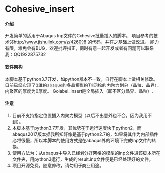 # Cohesive_insert

#### 介绍
开发简单的适用于Abaqus Inp文件的Cohesive批量插入的脚本。
项目参考的技术邻http://www.jishulink.com/z/426098 的代码，并在之基础上做改进。
能力有限，难免会有BUG，欢迎批评指正，同时有意一起开发或者有问题可以联系我：QQ1922875732

#### 软件架构
本脚本基于python3.7开发，如python版本不一致，自行在脚本上做相关修改。
目前已经实现了2维的abaqus的多晶模型的Tri网格的内聚力划分（晶粒、晶界）。
内聚区的厚度为0厚度。
Golabel_insert是全局插入（即不区分晶界、晶粒）.


#### 注意
1. 目前不支持指定位置插入内聚力模型（以后不出意外也不会，因为我用不到）。
2. 本脚本基于python3.7开发，其优势在于运行速度快于python2，而abaqus2017版本据我所知好像是基于python2.7的，如果将其作为内部插件必将很慢，所以本脚本的使用方式是在abaqus外的环境下完成Inp文件的转换。
3. 使用方法为：从abaqus中导入已经划分好网格的模型的inp文件进该脚本所在文件夹，用python3运行，生成的result.inp文件便是已经处理好的文件。
4. 项目开源免费，随意修改，请勿用于商业用途。
